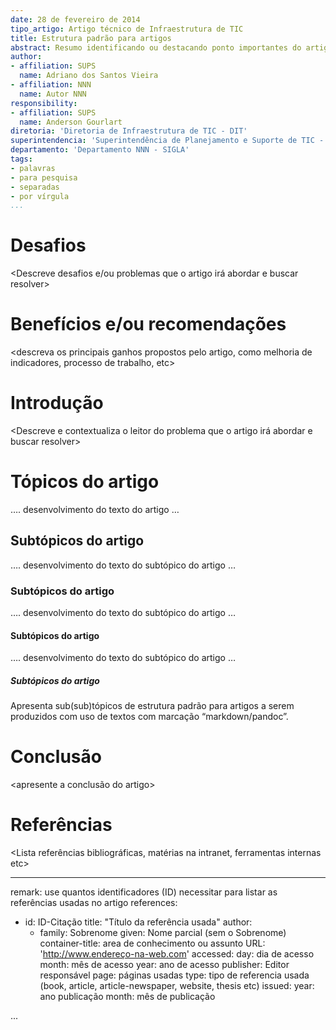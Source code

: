 ```yaml
---
date: 28 de fevereiro de 2014
tipo_artigo: Artigo técnico de Infraestrutura de TIC
title: Estrutura padrão para artigos
abstract: Resumo identificando ou destacando ponto importantes do artigo. Traz o pontencial leitor a se sentir atraído a ler o todo.
author:
- affiliation: SUPS
  name: Adriano dos Santos Vieira
- affiliation: NNN
  name: Autor NNN
responsibility:
- affiliation: SUPS
  name: Anderson Gourlart
diretoria: 'Diretoria de Infraestrutura de TIC - DIT'
superintendencia: 'Superintendência de Planejamento e Suporte de TIC - SUPS'
departamento: 'Departamento NNN - SIGLA'
tags:
- palavras
- para pesquisa
- separadas
- por vírgula
...
```


Desafios
========

<Descreve desafios e/ou problemas que o artigo irá abordar e buscar resolver>

Benefícios e/ou recomendações
=============================

<descreva os principais ganhos propostos pelo artigo, como melhoria de indicadores, processo de trabalho, etc>

Introdução
==========

<Descreve e contextualiza o leitor do problema que o artigo irá abordar e buscar resolver>

Tópicos do artigo
=================

…. desenvolvimento do texto do artigo …

Subtópicos do artigo
--------------------

…. desenvolvimento do texto do subtópico do artigo …

### Subtópicos do artigo ###

…. desenvolvimento do texto do subtópico do artigo …

#### Subtópicos do artigo ####

…. desenvolvimento do texto do subtópico do artigo …

##### Subtópicos do artigo #####


Apresenta sub(sub)tópicos de estrutura padrão para artigos a serem produzidos com uso de textos com marcação “markdown/pandoc”.

Conclusão
=========

<apresente a conclusão do artigo>

Referências
===========

<Lista referências bibliográficas, matérias na intranet, ferramentas internas etc>

---
remark: use quantos identificadores (ID) necessitar para listar as referências usadas no artigo
references:
- id: ID-Citação
  title: "Título da referência usada"
  author:
  - family: Sobrenome
    given: Nome parcial (sem o Sobrenome)
  container-title: area de conhecimento ou assunto
  URL: 'http://www.endereço-na-web.com'
  accessed:
    day: dia de acesso
    month: mês de acesso
    year: ano de acesso
  publisher: Editor responsável
  page: páginas usadas
  type: tipo de referencia usada (book, article, article-newspaper, website, thesis etc)
  issued:
    year: ano publicação
    month: mês de publicação

...
